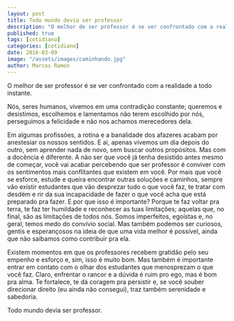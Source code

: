 ```yaml
---
layout: post
title: Todo mundo devia ser professor
description: "O melhor de ser professor é se ver confrontado com a realidade a todo instante"
published: true
tags: [cotidiano]
categories: [cotidiano]
date: 2016-03-09
image: "/assets/images/caminhando.jpg"
author: Marcos Ramon
---
```


O melhor de ser professor é se ver confrontado com a realidade a todo instante. 

Nós, seres humanos, vivemos em uma contradição constante; queremos e desistimos, escolhemos e lamentamos não terem escolhido por nós, perseguimos a felicidade e não nos achamos merecedores dela.

Em algumas profissões, a rotina e a banalidade dos afazeres acabam por anestesiar os nossos sentidos. E aí, apenas vivemos um dia depois do outro, sem aprender nada de novo, sem buscar outros propósitos. Mas com a docência é diferente. A não ser que você já tenha desistido antes mesmo de começar, você vai acabar percebendo que ser professor é conviver com os sentimentos mais conflitantes que existem em você. Por mais que você se esforce, estude e queira encontrar outras soluções e caminhos, sempre vão existir estudantes que vão desprezar tudo o que você faz, te tratar com desdém e rir da sua incapacidade de fazer o que você acha que está preparado pra fazer. E por que isso é importante? Porque te faz voltar pra terra, te faz ter humildade e reconhecer as tuas limitações; aquelas que, no final, são as limitações de todos nós. Somos imperfeitos, egoístas e, no geral, temos medo do convívio social. Mas também podemos ser curiosos, gentis e esperançosos na ideia de que uma vida melhor é possível, ainda que não saibamos como contribuir pra ela.

Existem momentos em que os professores recebem gratidão pelo seu empenho e esforço e, sim, isso é muito bom. Mas também é importante entrar em contato com o olhar dos estudantes que menosprezam o que você faz. Claro, enfrentar o rancor e a dúvida é ruim pro ego, mas é bom pra alma. Te fortalece, te dá coragem pra persistir e, se você souber direcionar direito (eu ainda não consegui), traz também serenidade e sabedoria.

Todo mundo devia ser professor.
